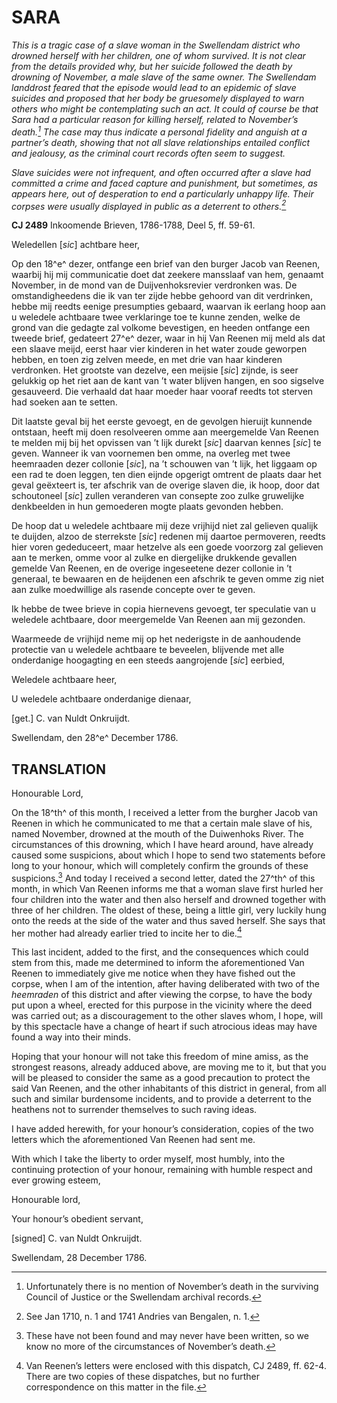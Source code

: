 # SARA

*This is a tragic case of a slave woman in the Swellendam district who drowned herself with her children, one of whom survived. It is not clear from the details provided why, but her suicide followed the death by drowning of November, a male slave of the same owner. The Swellendam landdrost feared that the episode would lead to an epidemic of slave suicides and proposed that her body be gruesomely displayed to warn others who might be contemplating such an act. It could of course be that Sara had a particular reason for killing herself, related to November’s death.[^1] The case may thus indicate a personal fidelity and anguish at a partner’s death, showing that not all slave relationships entailed conflict and jealousy, as the criminal court records often seem to suggest.*

*Slave suicides were not infrequent, and often occurred after a slave had committed a crime and faced capture and punishment, but sometimes, as appears here, out of desperation to end a particularly unhappy life. Their corpses were usually displayed in public as a deterrent to others.[^2]*

**CJ 2489** Inkoomende Brieven, 1786-1788, Deel 5, ff. 59-61.

Weledellen \[*sic*\] achtbare heer,

Op den 18^e^ dezer, ontfange een brief van den burger Jacob van Reenen, waarbij hij mij communicatie doet dat zeekere mansslaaf van hem, genaamt November, in de mond van de Duijvenhoksrevier verdronken was. De omstandigheedens die ik van ter zijde hebbe gehoord van dit verdrinken, hebbe mij reedts eenige presumpties gebaard, waarvan ik eerlang hoop aan u weledele achtbaare twee verklaringe toe te kunne zenden, welke de grond van die gedagte zal volkome bevestigen, en heeden ontfange een tweede brief, gedateert 27^e^ dezer, waar in hij Van Reenen mij meld als dat een slaave meijd, eerst haar vier kinderen in het water zoude geworpen hebben, en toen zig zelven meede, en met drie van haar kinderen verdronken. Het grootste van dezelve, een meijsie \[*sic*\] zijnde, is seer gelukkig op het riet aan de kant van ’t water blijven hangen, en soo sigselve gesauveerd. Die verhaald dat haar moeder haar vooraf reedts tot sterven had soeken aan te setten.

Dit laatste geval bij het eerste gevoegt, en de gevolgen hieruijt kunnende ontstaan, heeft mij doen resolveeren omme aan meergemelde Van Reenen te melden mij bij het opvissen van ’t lijk durekt \[*sic*\] daarvan kennes \[*sic*\] te geven. Wanneer ik van voornemen ben omme, na overleg met twee heemraaden dezer collonie \[*sic*\], na ’t schouwen van ’t lijk, het liggaam op een rad te doen leggen, ten dien eijnde opgerigt omtrent de plaats daar het geval geëxteert is, ter afschrik van de overige slaven die, ik hoop, door dat schoutoneel \[*sic*\] zullen veranderen van consepte zoo zulke gruwelijke denkbeelden in hun gemoederen mogte plaats gevonden hebben.

De hoop dat u weledele achtbaare mij deze vrijhijd niet zal gelieven qualijk te duijden, alzoo de sterrekste \[*sic*\] redenen mij daartoe permoveren, reedts hier voren gededuceert, maar hetzelve als een goede voorzorg zal gelieven aan te merken, omme voor al zulke en diergelijke drukkende gevallen gemelde Van Reenen, en de overige ingeseetene dezer collonie in ’t generaal, te bewaaren en de heijdenen een afschrik te geven omme zig niet aan zulke moedwillige als rasende concepte over te geven.

Ik hebbe de twee brieve in copia hiernevens gevoegt, ter speculatie van u weledele achtbaare, door meergemelde Van Reenen aan mij gezonden.

Waarmeede de vrijhijd neme mij op het nederigste in de aanhoudende protectie van u weledele achtbaare te beveelen, blijvende met alle onderdanige hoogagting en een steeds aangrojende \[*sic*\] eerbied,

Weledele achtbaare heer,

U weledele achtbaare onderdanige dienaar,

\[get.\] C. van Nuldt Onkruijdt.

Swellendam, den 28^e^ December 1786.

## TRANSLATION

Honourable Lord,

On the 18^th^ of this month, I received a letter from the burgher Jacob van Reenen in which he communicated to me that a certain male slave of his, named November, drowned at the mouth of the Duiwenhoks River. The circumstances of this drowning, which I have heard around, have already caused some suspicions, about which I hope to send two statements before long to your honour, which will completely confirm the grounds of these suspicions.[^3] And today I received a second letter, dated the 27^th^ of this month, in which Van Reenen informs me that a woman slave first hurled her four children into the water and then also herself and drowned together with three of her children. The oldest of these, being a little girl, very luckily hung onto the reeds at the side of the water and thus saved herself. She says that her mother had already earlier tried to incite her to die.[^4]

This last incident, added to the first, and the consequences which could stem from this, made me determined to inform the aforementioned Van Reenen to immediately give me notice when they have fished out the corpse, when I am of the intention, after having deliberated with two of the *heemraden* of this district and after viewing the corpse, to have the body put upon a wheel, erected for this purpose in the vicinity where the deed was carried out; as a discouragement to the other slaves whom, I hope, will by this spectacle have a change of heart if such atrocious ideas may have found a way into their minds.

Hoping that your honour will not take this freedom of mine amiss, as the strongest reasons, already adduced above, are moving me to it, but that you will be pleased to consider the same as a good precaution to protect the said Van Reenen, and the other inhabitants of this district in general, from all such and similar burdensome incidents, and to provide a deterrent to the heathens not to surrender themselves to such raving ideas.

I have added herewith, for your honour’s consideration, copies of the two letters which the aforementioned Van Reenen had sent me.

With which I take the liberty to order myself, most humbly, into the continuing protection of your honour, remaining with humble respect and ever growing esteem,

Honourable lord,

Your honour’s obedient servant,

\[signed\] C. van Nuldt Onkruijdt.

Swellendam, 28 December 1786.

[^1]: Unfortunately there is no mention of November’s death in the surviving Council of Justice or the Swellendam archival records.

[^2]: See Jan 1710, n. 1 and 1741 Andries van Bengalen, n. 1.

[^3]: These have not been found and may never have been written, so we know no more of the circumstances of November’s death.

[^4]: Van Reenen’s letters were enclosed with this dispatch, CJ 2489, ff. 62-4. There are two copies of these dispatches, but no further correspondence on this matter in the file.